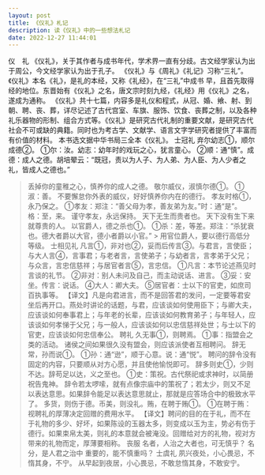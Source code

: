 ```yaml
---
layout: post
title: 《仪礼》札记
description: 读《仪礼》中的一些想法札记
date: 2022-12-27 11:44:01
---
```


仪　礼
《仪礼》，关于其作者与成书年代，学术界一直有分歧。古文经学家认为出于周公，今文经学家认为出于孔子。
《仪礼》与《周礼》《礼记》习称“三礼”。《仪礼》本名《礼》，是礼的本经，又称《礼经》，在“三礼”中成书 早，且首先取得经的地位。东晋始有《仪礼》之名，唐文宗时刻九经，《礼经》用《仪礼》之名，遂成为通称。
《仪礼》共十七篇，内容多是礼仪和程式，从冠、婚、飨、射、到朝、聘、丧、葬，详尽记述了古代宫室、车旗、服饰、饮食、丧葬之制，以及各种礼乐器物的形制、组合方式等。《仪礼》是研究古代礼制的重要文献，是研究古代社会不可或缺的典籍。同时也为考古学、文献学、语言文字学研究者提供了丰富而有价值的材料。
本书选文据中华书局三全本《仪礼》。
士冠礼
弃尔幼志①，顺尔成德②。
①尔：汝。幼志：幼年时的戏玩之心，犹言童心。
②顺：通“慎”。成德：成人之德。胡培翚云：“既冠，责以为人子、为人弟、为人臣、为人少者之礼，皆成人之德也。”
> 丢掉你的童稚之心，慎养你的成人之德。
敬尔威仪，淑慎尔德①。
①淑：善。
> 不要懈怠你外表的威仪，好好慎养你内在的德行。
孝友时格①，永乃保之。
①孝友：郑注：“善父母为孝，善友弟为友。”时：通“是”。
格：至，来。
> 谨守孝友，永远保持。
天下无生而贵者也。
> 天下没有生下来就尊贵的人。
以官爵人，德之杀也①。
①杀：差，等差。郑注：“杀犹衰也。德大者爵以大官，德小者爵以小官。” > 用官位爵人，要以德行高低分等级。
士相见礼
凡言①，非对也②，妥而后传言③。与君言，言使臣；与大人言④，言事君；与老者言，言使弟子；与幼者言，言孝弟于父兄；与众言，言忠信慈祥；与居官者言⑤，言忠信。
①凡言：本节论述燕见时言谈的礼节。
②非对：别人未问及自己，而主动说话、进言。
③妥：安坐。传言：说话。
④大人：卿大夫。
⑤居官者：士以下的官吏，如庶司百执事等。
【译文】凡是向君进言，而不是回答君的发问，一定要等君安坐后再开口。燕处时讲论的话题，与君，应该谈如何使用臣下；与卿大夫，应该谈如何奉事君上；与年老的长辈，应该谈如何教育弟子；与年轻人，应该谈如何孝悌于父兄；与一般人，应该谈如何以忠信慈祥处世；与士以下的官吏，应该谈如何忠信奉公。
聘礼
久无事①，则聘焉。
①事：指盟会之类的活动。
> 诸侯之间如果很久没有盟会，则应该派使者互相聘问。
辞无常，孙而说①。
①孙：通“逊”，顺于心意。说：通“悦”。
> 聘问的辞令没有固定的内容，只要顺从对方心愿，并且使他愉悦即可。
辞多则史①，少则不达。辞苟足以达，义之至也。
①史：策祝。古代祭祀或求神时，以简册祝告鬼神。
> 辞令若太啰嗦，就有点像宗庙中的策祝了；若太少，则又不足以表达意思。如果辞令能足以表达意思就止，那就是应答场合中的极致水平了。
多货，则伤于德。币美，则没礼。贿，在聘于贿①。
①在聘于贿：视聘礼的厚薄决定回赠的费用水平。
【译文】聘问的目的在于礼，而不在于礼物的多少、好坏，如果陈设的玉器太多，则变成以玉为主，势必有伤于德行。如果束帛太美，则礼的本意就会被淹没。回赠给对方的礼物，视对方带来的礼物而定，厚薄要相称。
丧服
名者，人治之大者也，可无慎乎？
> 名分，是人君之治中 重要的，能不慎重吗？
士虞礼
夙兴夜处，小心畏忌，不惰其身，不宁。
> 从早起到夜居，小心畏忌，不敢怠惰其身，不敢安宁。
